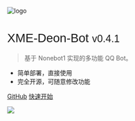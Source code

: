 <!-- _coverpage.md -->

![logo](https://image.179.life/images/deon_avatar_round.png)

# <span style="font-family:'Geist Variable', sans-serif;font-weight:300">XME-Deon-Bot <small>v0.4.1</small></span>

> 基于 Nonebot1 实现的多功能 QQ Bot。

- 简单部署，直接使用
- 完全开源，可随意修改功能

[<i class="fa-brands fa-fw fa-lg fa-github"></i> GitHub](https://github.com/xzadudu179/XME-bot-qq/)
[<i class="fa-light fa-paper-plane"></i> 快速开始](get_started)


![](https://image.179.life/images/desert1.webp)